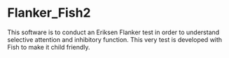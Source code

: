 # Flanker_Fish2
This software is to conduct an Eriksen Flanker test in order to understand selective attention and inhibitory function. This very test is developed with Fish to make it child friendly.
